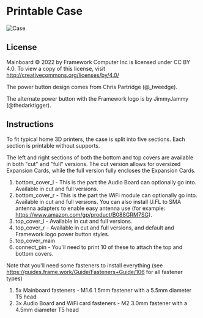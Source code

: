 # Printable Case

![Case](https://user-images.githubusercontent.com/28994301/162662956-01da9932-f107-480f-8958-fde0c1e6853d.jpg)

## License

Mainboard © 2022 by Framework Computer Inc is licensed under CC BY 4.0.
To view a copy of this license, visit http://creativecommons.org/licenses/by/4.0/

The power button design comes from Chris Partridge (@_tweedge).

The alternate power button with the Framework logo is by JimmyJammy (@thedarktigger).

## Instructions

To fit typical home 3D printers, the case is split into five sections.  Each section is printable without supports.

The left and right sections of both the bottom and top covers are available in both "cut" and "full" versions.  The cut version allows for oversized Expansion Cards, while the full version fully encloses the Expansion Cards.

1. bottom_cover_l - This is the part the Audio Board can optionally go into.  Available in cut and full versions.
2. bottom_cover_r - This is the part the WiFi module can optionally go into.  Available in cut and full versions.  You can also install U.FL to SMA antenna adapters to enable easy antenna use (for example: https://www.amazon.com/gp/product/B088GRM7SG).
3. top_cover_l - Available in cut and full versions.
4. top_cover_r - Available in cut and full versions, and default and Framework logo power button styles.
5. top_cover_main
6. connect_pin - You'll need to print 10 of these to attach the top and bottom covers.

Note that you'll need some fasteners to install everything (see https://guides.frame.work/Guide/Fasteners+Guide/106 for all fastener types)

1. 5x Mainboard fasteners - M1.6 1.5mm fastener with a 5.5mm diameter T5 head
2. 3x Audio Board and WiFi card fasteners - M2 3.0mm fastener with a 4.5mm diameter T5 head

